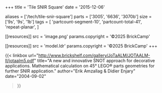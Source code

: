 +++
title = 'Tile SNIR Square'
date  = '2015-12-06'

aliases = ['/tech/tile-snir-square']
parts = ['3005', '6636', '3070b']
size  = ['9s', '9s', '1b']
tags  = [
  'partcount-segment-10',
  'partcount-total-41',
  'repeat-planar',
]

[[resources]]
src              = 'image.png'
params.copyright = '©2025 BrickCamp'

[[resources]]
src              = 'model.ldr'
params.copyright = '©2025 BrickCamp'
+++

{{< linkbox
    url="http://www.brickshelf.com/gallery/JoTaALM/JOTAALM-II/jotaalm5.pdf"
    title="A new and innovative SNOT approach for decorative applications. Mathematical calculation on 45° LEGO® parts geometries for further SNIR application."
    author="Erik Amzallag & Didier Enjary"
    date="2004-09-02"
>}}
